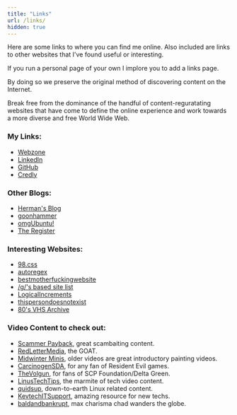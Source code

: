 ```yaml
---
title: "Links"
url: /links/
hidden: true
---
```


Here are some links to where you can find me online. Also included are links to other websites that I've found useful or interesting.

If you run a personal page of your own I implore you to add a links page. 

By doing so we preserve the original method of discovering content on the Internet. 

Break free from the dominance of the handful of content-reguratating websites that have come to define the online experience and work towards a more diverse and free World Wide Web.

### My Links:
- [Webzone](/)
- [LinkedIn](https://www.linkedin.com/in/josephsfleet/)
- [GitHub](https://github.com/wizardfree)
- [Credly](https://www.credly.com/users/joseph-fleet/badges)

### Other Blogs:
- [Herman's Blog](https://herman.bearblog.dev/blog)
- [goonhammer](https://www.goonhammer.com/)
- [omgUbuntu!](https://www.omgubuntu.co.uk/)
- [The Register](https://www.theregister.com/)

### Interesting Websites:
- [98.css](https://jdan.github.io/98.css)
- [autoregex](https://www.autoregex.xyz/)
- [bestmotherfuckingwebsite](https://bestmotherfucking.website/)
- [/g/'s based site list](https://sites.lainx.org/)
- [LogicalIncrements](https://www.logicalincrements.com/)
- [thispersondoesnotexist](https://www.thispersondoesnotexist.com/)
- [80's VHS Archive](https://archive.org/details/vhsvault)

### Video Content to check out:
- [Scammer Payback](https://www.youtube.com/@ScammerPayback), great scambaiting content.
- [RedLetterMedia](https://www.youtube.com/@RedLetterMedia), the GOAT.
- [Midwinter Minis](https://www.youtube.com/@MidwinterMinis), older videos are great introductory painting videos.
- [CarcinogenSDA](https://www.youtube.com/@CarcinogenSDA), for any fan of Resident Evil games.
- [TheVolgun](https://www.youtube.com/@TheVolgun), for fans of SCP Foundation/Delta Green.
- [LinusTechTips](https://www.youtube.com/@LinusTechTips), the marmite of tech video content.
- [quidsup](https://www.youtube.com/@quidsup), down-to-earth Linux related content.
- [KevtechITSupport](https://www.youtube.com/@KevtechITSupport), amazing resource for new techs.
- [baldandbankrupt](https://www.youtube.com/@baldandbankrupt), max charisma chad wanders the globe.